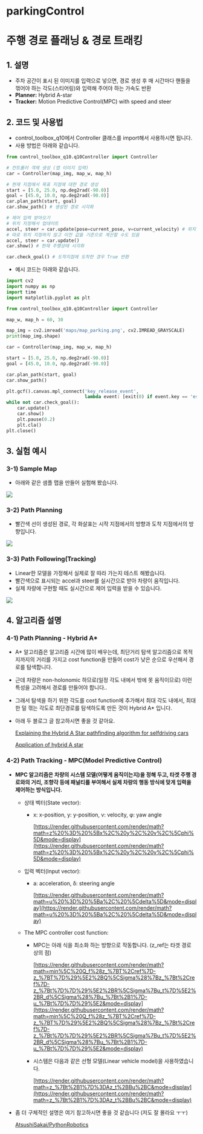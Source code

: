# parkingControl

# 주행 경로 플래닝 & 경로 트래킹


## 1. 설명

- 주차 공간이 표시 된 이미지를 입력으로 넣으면, 경로 생성 후 매 시간마다 핸들을 꺾어야 하는 각도(스티어링)와 입력해 주어야 하는 가속도 반환
- **Planner:** Hybrid A-star
- **Tracker:** Motion Predictive Control(MPC) with speed and steer


## 2. 코드 및 사용법

- control_toolbox_q10에서 Controller 클래스를 import해서 사용하시면 됩니다.
- 사용 방법은 아래와 같습니다.

```python
from control_toolbox_q10.q10Controller import Controller

# 컨트롤러 객체 생성 (맵 이미지 입력)
car = Controller(map_img, map_w, map_h)

# 현재 지점에서 목표 지점에 대한 경로 생성
start = [5.0, 25.0, np.deg2rad(-90.0)]
goal = [45.0, 10.0, np.deg2rad(-90.0)]
car.plan_path(start, goal)
car.show_path() # 생성된 경로 시각화

# 제어 입력 받아오기
# 위치 지정해서 업데이트
accel, steer = car.update(pose=current_pose, v=current_velocity) # 위치 지정해서 업데이트
# 따로 위치 지정하지 않고 이전 값을 기준으로 계산할 수도 있음
accel, steer = car.update()
car.show() # 현재 주행상태 시각화

car.check_goal() # 도착지점에 도착한 경우 True 반환
```

- 예시 코드는 아래와 같습니다.

```python
import cv2
import numpy as np
import time
import matplotlib.pyplot as plt

from control_toolbox_q10.q10Controller import Controller

map_w, map_h = 60, 30

map_img = cv2.imread('maps/map_parking.png', cv2.IMREAD_GRAYSCALE)
print(map_img.shape)

car = Controller(map_img, map_w, map_h)

start = [5.0, 25.0, np.deg2rad(-90.0)]
goal = [45.0, 10.0, np.deg2rad(-90.0)]

car.plan_path(start, goal)
car.show_path()

plt.gcf().canvas.mpl_connect('key_release_event',
                             lambda event: [exit(0) if event.key == 'escape' else None])
while not car.check_goal():
    car.update()
    car.show()
    plt.pause(0.2)
    plt.cla()
plt.close()
```

## 3. 실험 예시


### 3-1) Sample Map

- 아래와 같은 샘플 맵을 만들어 실험해 봤습니다.

![](figures/map.png)


### 3-2) Path Planning

- 빨간색 선이 생성된 경로, 각 화살표는 시작 지점에서의 방향과 도착 지점에서의 방향입니다.

![](figures/path.png)


### 3-3) Path Following(Tracking)

- Linear한 모델을 가정해서 실제로 잘 따라 가는지 테스트 해봤습니다.
- 빨간색으로 표시되는 accel과 steer를 실시간으로 받아 차량이 움직입니다.
- 실제 차량에 구현할 때도 실시간으로 제어 입력을 받을 수 있습니다.

![](figures/simulation.gif)


## 4. 알고리즘 설명

### 4-1) Path Planning - Hybrid A*

- A* 알고리즘은 알고리즘 시간에 많이 배우는데, 최단거리 탐색 알고리즘으로 목적지까지의 거리를 가지고 cost function을 만들어 cost가 낮은 순으로 우선해서 경로를 탐색합니다.
- 근데 차량은 non-holonomic 하므로(일정 각도 내에서 밖에 못 움직이므로) 이런 특성을 고려해서 경로를 만들어야 합니다..
- 그래서 탐색을 하기 위한 각도를 cost function에 추가해서 최대 각도 내에서, 최대한 덜 꺾는 각도로 최단경로를 탐색하도록 만든 것이 Hybrid A* 입니다.
- 아래 두 블로그 글 참고하시면 좋을 것 같아요.

    [Explaining the Hybrid A Star pathfinding algorithm for selfdriving cars](https://blog.habrador.com/2015/11/explaining-hybrid-star-pathfinding.html)

    [Application of hybrid A star](https://miracleyoo.tistory.com/21)

### 4-2) Path Tracking - MPC(Model Predictive Control)

- **MPC 알고리즘은 차량의 시스템 모델(어떻게 움직이는지)을 정해 두고, 타겟 주행 경로와의 거리, 조향각 등에 패널티를 부여해서 실제 차량의 행동 방식에 맞게 입력을 제어하는 방식입니다.**
    - 상태 벡터(State vector):
        - x: x-position, y: y-position, v: velocity, φ: yaw angle

            [https://render.githubusercontent.com/render/math?math=z%20%3D%20%5Bx%2C%20y%2C%20v%2C%5Cphi%5D&mode=display](https://render.githubusercontent.com/render/math?math=z%20%3D%20%5Bx%2C%20y%2C%20v%2C%5Cphi%5D&mode=display)

    - 입력 벡터(Input vector):
        - a: acceleration, δ: steering angle

            [https://render.githubusercontent.com/render/math?math=u%20%3D%20%5Ba%2C%20%5Cdelta%5D&mode=display](https://render.githubusercontent.com/render/math?math=u%20%3D%20%5Ba%2C%20%5Cdelta%5D&mode=display)

    - The MPC controller cost function:
        - MPC는 아래 식을 최소화 하는 방향으로 작동합니다. (z_ref는 타겟 경로 상의 점)

            [https://render.githubusercontent.com/render/math?math=min%5C%20Q_f%28z_%7BT%2Cref%7D-z_%7BT%7D%29%5E2%2BQ%5CSigma%28%7Bz_%7Bt%2Cref%7D-z_%7Bt%7D%7D%29%5E2%2BR%5CSigma%7Bu_t%7D%5E2%2BR_d%5CSigma%28%7Bu_%7Bt%2B1%7D-u_%7Bt%7D%7D%29%5E2&mode=display](https://render.githubusercontent.com/render/math?math=min%5C%20Q_f%28z_%7BT%2Cref%7D-z_%7BT%7D%29%5E2%2BQ%5CSigma%28%7Bz_%7Bt%2Cref%7D-z_%7Bt%7D%7D%29%5E2%2BR%5CSigma%7Bu_t%7D%5E2%2BR_d%5CSigma%28%7Bu_%7Bt%2B1%7D-u_%7Bt%7D%7D%29%5E2&mode=display)

        - 시스템은 다음과 같은 선형 모델(Linear vehicle model)을 사용하였습니다.

            [https://render.githubusercontent.com/render/math?math=z_%7Bt%2B1%7D%3DAz_t%2BBu%2BC&mode=display](https://render.githubusercontent.com/render/math?math=z_%7Bt%2B1%7D%3DAz_t%2BBu%2BC&mode=display)

- 좀 더 구체적인 설명은 여기 참고하시면 좋을 것 같습니다 (저도 잘 몰라요 ㅜㅜ)

    [AtsushiSakai/PythonRobotics](https://github.com/AtsushiSakai/PythonRobotics/blob/master/PathTracking/model_predictive_speed_and_steer_control/Model_predictive_speed_and_steering_control.ipynb)
